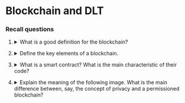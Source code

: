 # Blockchain and DLT

### Recall questions

1. <details markdown=1><summary markdown="span"> What is a good definition for the blockchain? </summary>
    
    \
    ![](../../static/BDT/bdt1.png)

</details>

2. <details markdown=1><summary markdown="span"> Define the key elements of a blockchain. </summary>
    
    \
    Key elements of a blockchain:
    - ==transaction==: transfer ==crypto assets== from account A to B;
    - ==ledger==: ordered ==collection of transactions==;
    - ==block==: ==group and collate== transactions, also ==refer back to predecessors== in the chain.

</details>

3. <details markdown=1><summary markdown="span"> What is a smart contract? What is the main characteristic of their code? </summary>
    
    \
	It's "merely" a ==piece of code== that executes a function when called. It  also ==has its own balance==.

	![](../../static/BDT/bdt2.png)

	Note that invoking a smart contract or just creating it requires ==gas fees== to be paid, since it's ==also a transaction== ! Code  in smart contract is also ==immutable==.

</details>

4. <details markdown=1><summary markdown="span"> Explain the meaning of the following image. What is the main difference between, say, the concept of privacy and a permissioned blockchain?</summary>
    
    \
	![](../../static/BDT/bdt3.png)
	Main difference: ==permissions regard which nodes can take part in the consensus==, while visibility is abut which nodes ==can transact and view== the history.

</details>


